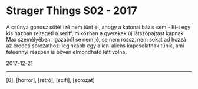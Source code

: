 # Strager Things S02 - 2017

A csúnya gonosz sötét izé nem tűnt el, ahogy a katonai bázis sem - El-t egy kis házban rejtegeti a seriff, miközben a gyerekek új játszópajtást kapnak Max személyében. Igazából se nem jó, se nem rossz, nem sokat ad hozzá az eredeti sorozathoz: leginkább egy alien-aliens kapcsolatnak tűnik, ami feleennyi részben is bőven elmondható lett volna.

2017-12-21

----

[6], [horror], [retró], [scifi], [sorozat]
